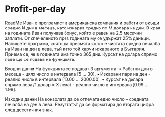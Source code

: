 # Profit-per-day
ReadMe
Иван е програмист в американска компания и работи от вкъщи средно N дни в
месеца, като изкарва средно по M долара на ден. В края на годината Иван получава
бонус, който е равен на 2.5 месечни заплати. От спечеленото през годината му се
удържат 25% данъци. Напишете програма, която да пресмята колко е чистата
средна печалба на Иван на ден в лева, тъй като той харчи изкараното в България.
Приема се, че в годината има точно 365 дни. Курсът на долара спрямо лева ще
се подава на функцията.

Входни данни
На функцията се подават 3 аргумента:
• Работни дни в месеца - цяло число в интервала [5 … 30].
• Изкарани пари на ден - реално число в интервала [10.00 … 2000.00].
• Курсът на долара спрямо лева /1 долар = X лева/ - реално число в интервала
[0.99 … 1.99].

Изходни данни
На конзолата да се отпечата едно число – средната печалба на ден в лева.
Резултатът да се форматира до втората цифра след десетичния знак.
